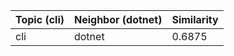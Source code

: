 | Topic (cli) | Neighbor (dotnet) | Similarity |
|-------------|-------------------|------------|
| cli | dotnet | 0.6875 |
